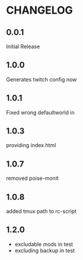 # CHANGELOG

## 0.0.1

Initial Release


## 1.0.0 

Generates twitch config now

## 1.0.1

Fixed wrong defaultworld in 

## 1.0.3

providing index.html

## 1.0.7

removed poise-monit

## 1.0.8

added tmux path to rc-script

## 1.2.0

 - excludable mods in test
 - excluding backup in test
